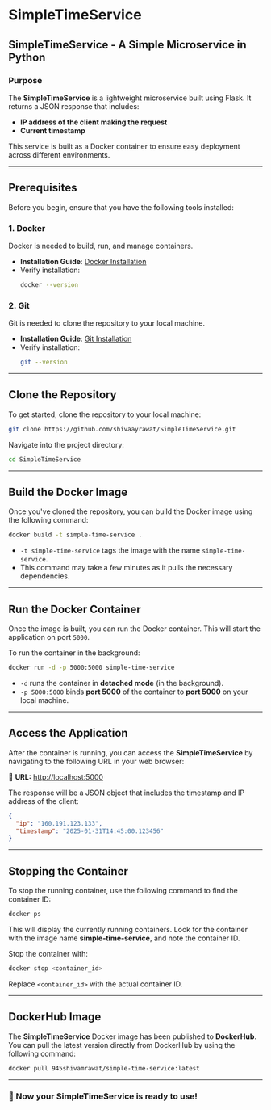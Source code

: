 # SimpleTimeService

## SimpleTimeService - A Simple Microservice in Python

### Purpose
The **SimpleTimeService** is a lightweight microservice built using Flask. It returns a JSON response that includes:
- **IP address of the client making the request**
- **Current timestamp**

This service is built as a Docker container to ensure easy deployment across different environments.

---

## Prerequisites

Before you begin, ensure that you have the following tools installed:

### 1. **Docker**
Docker is needed to build, run, and manage containers.
- **Installation Guide**: [Docker Installation](https://docs.docker.com/get-docker/)
- Verify installation:
  ```sh
  docker --version
  ```

### 2. **Git**
Git is needed to clone the repository to your local machine.
- **Installation Guide**: [Git Installation](https://git-scm.com/book/en/v2/Getting-Started-Installing-Git)
- Verify installation:
  ```sh
  git --version
  ```

---

## Clone the Repository
To get started, clone the repository to your local machine:
```sh
git clone https://github.com/shivaayrawat/SimpleTimeService.git
```
Navigate into the project directory:
```sh
cd SimpleTimeService
```

---

## Build the Docker Image
Once you've cloned the repository, you can build the Docker image using the following command:
```sh
docker build -t simple-time-service .
```
- `-t simple-time-service` tags the image with the name `simple-time-service`.
- This command may take a few minutes as it pulls the necessary dependencies.

---

## Run the Docker Container
Once the image is built, you can run the Docker container. This will start the application on port `5000`.

To run the container in the background:
```sh
docker run -d -p 5000:5000 simple-time-service
```
- `-d` runs the container in **detached mode** (in the background).
- `-p 5000:5000` binds **port 5000** of the container to **port 5000** on your local machine.

---

## Access the Application
After the container is running, you can access the **SimpleTimeService** by navigating to the following URL in your web browser:

📌 **URL:** [http://localhost:5000](http://localhost:5000)

The response will be a JSON object that includes the timestamp and IP address of the client:
```json
{
  "ip": "160.191.123.133",
  "timestamp": "2025-01-31T14:45:00.123456"
}
```

---

## Stopping the Container
To stop the running container, use the following command to find the container ID:
```sh
docker ps
```
This will display the currently running containers. Look for the container with the image name **simple-time-service**, and note the container ID.

Stop the container with:
```sh
docker stop <container_id>
```
Replace `<container_id>` with the actual container ID.

---

## DockerHub Image
The **SimpleTimeService** Docker image has been published to **DockerHub**. You can pull the latest version directly from DockerHub by using the following command:
```sh
docker pull 945shivamrawat/simple-time-service:latest
```

---

### 🎉 Now your **SimpleTimeService** is ready to use!

